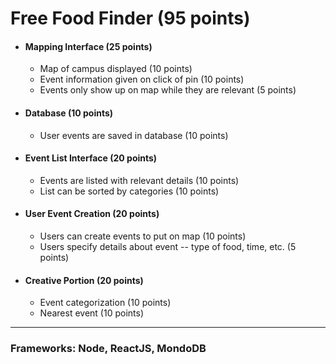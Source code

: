 # Free Food Finder (95 points)
* #### Mapping Interface (25 points)
    * Map of campus displayed (10 points)
    * Event information given on click of pin (10 points)
    * Events only show up on map while they are relevant (5 points)
* #### Database (10 points)
    * User events are saved in database (10 points)
* #### Event List Interface (20 points)
    * Events are listed with relevant details (10 points)
    * List can be sorted by categories (10 points)
* #### User Event Creation (20 points)
    * Users can create events to put on map (10 points)
    * Users specify details about event -- type of food, time, etc. (5 points)
* #### Creative Portion (20 points)
    * Event categorization (10 points)
    * Nearest event (10 points)

----
### Frameworks: Node, ReactJS, MondoDB